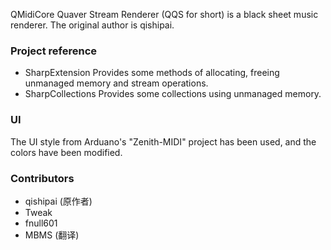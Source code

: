 QMidiCore Quaver Stream Renderer (QQS for short) is a black sheet music renderer. The original author is qishipai.

### Project reference
- SharpExtension Provides some methods of allocating, freeing unmanaged memory and stream operations.
- SharpCollections Provides some collections using unmanaged memory.

### UI
The UI style from Arduano's "Zenith-MIDI" project has been used, and the colors have been modified.

### Contributors
- qishipai (原作者)
- Tweak
- fnull601
- MBMS (翻译)
